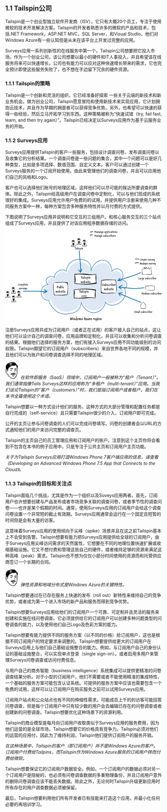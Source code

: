 ## 1.1 Tailspin公司

Tailspin是一个创业型独立软件开发商（ISV），它只有大概20个员工，专注于使用微软的技术开发解决方案。Tailspin的开发者熟悉许多的微软的产品和技术，包括.NET Framework，ASP.NET MVC，SQL Server，和Visual Studio，他们对Windows Azure有一些认知但是从未在该平台上开发过完整的应用。

Surveys应用一系列创新性的在线服务中第一个，Tailspin公司想要把它投入市场。作为一个创业公司，该公司想要以最小的硬件和IT人事投入，并且希望该在线服务将来可以快速增长，公司也有能力可以应对这种快速增长带来的需求，它也完全预计即使这些服务失败了，也不想在手边留下冗余的硬件资源。


### 1.1.1 Tailspin的策略

Tailspin是一个创新和灵活的组织，它已经准备好探索 一些关于云端的新技术和新业务机会。做为创业公司，Tailspin愿意冒险和使用新技术来实现应用，它计划拥抱云技术，并且作为早期的拥趸者可以获得竞争优势。另外，也希望可以快速的获得一些经验，然后立马开拓学习到东西。这种策略被称为“快速试错（try, fail fast, learn, and then try again）”。Tailspin已经决定以Surveys应用作为基于云服务业务的开始。

### 1.1.2 Surveys应用

Surveys应用提供Tailspin的客户一些服务，包括设计调查问卷、发布调查问卷以及收集它的分析结果。一个调查问卷是一些问题的集合，其中一个问题可以是好几种类型，比如是多项选择、数值范围、自定义文本。客户可以通过创建一个Surveys服务的一个订阅开始使用，由此来管理他们的调查问卷，并且可以应用他们自己的风格和Logo。
 
客户也可以选择他们账号的地理区域，这样他们可以尽可能的挨近所要调查的群体。除此之外，Tailspin给高级用户在调查问卷中定制化，可以与他们现成的系统很好的集成。Surveys应用允许用户免费的的试用，并提供用户注册来使用几种不同服务方案中一种，每种方案包含多种服务特性并以月付费的方式提供。  

下图说明了Surveys应用并说明和它交互的三组用户。和核心服务交互的三个站点组成了Surveys应用，并且提供了对该应用程序数据存储的访问。 

![Figure 1 The Surveys application](images/TheSurveysApplication.png)

注册Surveys应用并成为订阅用户（或者正在试用）的客户接入自己的站点，这让他们可以设计自己的调查问卷，应用品牌和定制化，并且可以收集和分析问卷调查的结果。根据他们选择的服务方案，他们有接入Surveys应用不同功能级别的访问权限。Tailspin期望它的订阅用户（subscribers）来自世界各地不同的规模，并且他们可以为账户和问卷调查选择不同的地理区域。

![Bharath says](images/persona-Bharath-R-h55.png)
*在软件即服务（SaaS）领域中，订阅用户一般被称为“租户（Tenant）”。我们通常指像Tails Surveys这样的应用称为“多租户（multi-tenant）”应用。当我们谈论Tailspin的“客户（customers）”时，我们是指订阅用户或者租户，我们在本书全篇使用这个术语。*

Tailspin想要以一种方式设计他们的服务，这种方式的大部分管理和配置任务都是自行完成的（self-service）且只需要Tailspin很少的介入，订阅用户即可完成。

公开的主页让参与问卷调查的人们可以完成问卷填写。问卷的创建者会以URL的方式通知他们的用户来访问完整的调查页。

Tailspin的主页自己的员工管理应用和订阅用户的账户。注意到这个主页你将会看到不包含在本书的例子应用中，只是专注于公共主页和订阅用户主页功能。

*关于为Tailspin Surveys应用打造Windows Phone 7客户端应用的信息，请查看《Developing an Advanced Windows Phone 7.5 App that Connects to the Cloud》。*

### 1.1.3 Tailspin的目标和关注点

Tailspin面临几个挑战，尤其是作为一个组织以及Suveys应用两者。首先，订阅用户也许想要创建与产品发布或者市场竞争关联的调查问卷，或者季节性的调查问卷——也许是某个假期的时间。通常，使用Surveys应用的订阅用户会给这个调查问卷设置一个非常短的截止有效期。Surveys应用通常会运行在一个固定且短暂的时间但是会有大量的访客。

这意味着Surveys应用的使用倾向于尖峰（spike）场景并且在这之前Tailspin基本上不会受到告警。Tailspin想要有能力把Surveys应用提供给全球的订阅用户，由于Surveys应用尖峰访问需求的天然属性，它想要在不同的地理位置快速扩展或收缩基础设施。它又不想付费和管理这些自己的硬件，或者维持足够的资源来满足这种高峰（peak）需求。Tailspin也不想为仅仅小部分时间使用的资源而和托管供应商签订一个长期的合同。

![Bharath says](images/persona-Bharath-R-h55.png)
*弹性资源和地域分布式是Windows Azure的关键特性。*

Tailspin想要通过在已存在服务上快速的发布（roll out）新特性来维持自己的竞争优势，或者成为第一个进入市场的新产品和服务而得到竞争优势。

Tailspin想要Surveys应用给他们的订阅用户一个可靠、可定制并且灵活的服务来创建和实施在线问卷调查。它必须提供给它的订阅用户可以创建多种问题类型的问卷调查的能力，以及使用他们自己Logo及色彩方案的能力。

Tailspin想要有能力提供不同的服务方案（以不同的价格）给订阅用户，这也是根据不同订阅用户的特定要求来调整的。Tailspin想要提供给更大的订阅用户在Surveys应用上与他们自己基础设施整合的能力。例如，与订阅用户自己的身份认证的基础设施整合，可以实现单点登录（single sign-on）。或者启用多用户来管理Surveys问卷调查或访问付费信息。

与用户自己的商务智能（business intelligence）系统集成可以提供更精准的问卷调查结果分析。对于小型的订阅用户，他们不需要或者不能使用精准的集成特性，一个基础的服务方案可能包含认证系统。可提供的服务方案中应该也需要包含一个免费的试用，这样可以让订阅用户在购买服务之前可以试用Surveys应用。

订阅用户站点和公众站点也有不同的伸缩性需求。可能成百上千的的访客可能回答问卷调查，但是每个订阅用户中只有较少数的用户会去编辑已存在的问卷调查或者创建新的问卷调查。Tailspin想要优化这种场景下的资源利用。

Tailspin的商业模型是每月向订阅用户收取类似于Surveys应用的服务费用，因为他们运营的是全球市场，Tailspin想要它的价格具有竞争力。Tailspin必须对他们的运营的应用付，因此为了维持利润，Tailspin他们提供订阅用户的服务开销。

*在这种场景中，Tailspin的客户（即订阅用户）并不是Windows Azure的客户。订阅用户付费给Tailpins，而Tailspin作为Windows Azure服务的订阅用户转而付费给微软。*

Tailspin想要保证它的订阅用户数据安全。例如，一个订阅用户的数据必须对另一个订阅用户是隐秘的，也必须有问卷调查数据的多重物理备份，并且订阅用户意外的删除问卷调查应该不能丢失数据。除此之外，无论何时Tailspin升级更新应用时所有存在的用户调查数据必须被保留。

最后，Tailspin想要利用他们所有开发者已有技能来打造这个应用，并最小化任何必要的再培训学习。